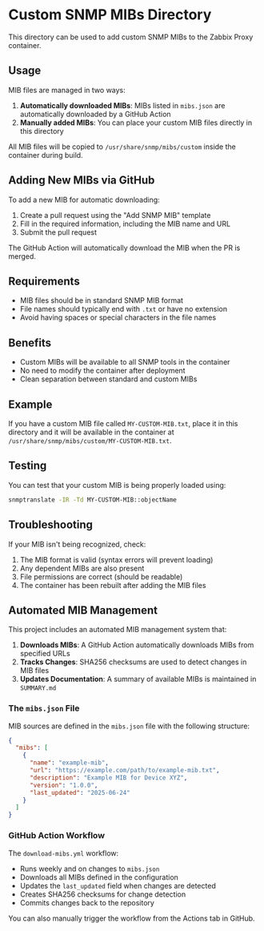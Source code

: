 # Custom SNMP MIBs Directory

This directory can be used to add custom SNMP MIBs to the Zabbix Proxy container.

## Usage

MIB files are managed in two ways:
1. **Automatically downloaded MIBs**: MIBs listed in `mibs.json` are automatically downloaded by a GitHub Action
2. **Manually added MIBs**: You can place your custom MIB files directly in this directory

All MIB files will be copied to `/usr/share/snmp/mibs/custom` inside the container during build.

## Adding New MIBs via GitHub

To add a new MIB for automatic downloading:

1. Create a pull request using the "Add SNMP MIB" template
2. Fill in the required information, including the MIB name and URL
3. Submit the pull request

The GitHub Action will automatically download the MIB when the PR is merged.

## Requirements

- MIB files should be in standard SNMP MIB format
- File names should typically end with `.txt` or have no extension
- Avoid having spaces or special characters in the file names

## Benefits

- Custom MIBs will be available to all SNMP tools in the container
- No need to modify the container after deployment
- Clean separation between standard and custom MIBs

## Example

If you have a custom MIB file called `MY-CUSTOM-MIB.txt`, place it in this directory and it will be available in the container at `/usr/share/snmp/mibs/custom/MY-CUSTOM-MIB.txt`.

## Testing

You can test that your custom MIB is being properly loaded using:

```bash
snmptranslate -IR -Td MY-CUSTOM-MIB::objectName
```

## Troubleshooting

If your MIB isn't being recognized, check:

1. The MIB format is valid (syntax errors will prevent loading)
2. Any dependent MIBs are also present
3. File permissions are correct (should be readable)
4. The container has been rebuilt after adding the MIB files

## Automated MIB Management

This project includes an automated MIB management system that:

1. **Downloads MIBs**: A GitHub Action automatically downloads MIBs from specified URLs
2. **Tracks Changes**: SHA256 checksums are used to detect changes in MIB files
3. **Updates Documentation**: A summary of available MIBs is maintained in `SUMMARY.md`

### The `mibs.json` File

MIB sources are defined in the `mibs.json` file with the following structure:

```json
{
  "mibs": [
    {
      "name": "example-mib",
      "url": "https://example.com/path/to/example-mib.txt",
      "description": "Example MIB for Device XYZ",
      "version": "1.0.0",
      "last_updated": "2025-06-24"
    }
  ]
}
```

### GitHub Action Workflow

The `download-mibs.yml` workflow:
- Runs weekly and on changes to `mibs.json`
- Downloads all MIBs defined in the configuration
- Updates the `last_updated` field when changes are detected
- Creates SHA256 checksums for change detection
- Commits changes back to the repository

You can also manually trigger the workflow from the Actions tab in GitHub.
